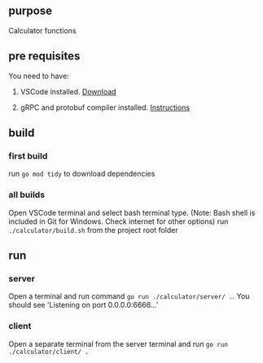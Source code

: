 ## purpose

Calculator functions

## pre requisites
You need to have:

1. VSCode installed. [Download](https://code.visualstudio.com/download)

2. gRPC and protobuf compiler installed. 
[Instructions](https://grpc.io/docs/languages/go/quickstart/)

## build

### first build 
run `go mod tidy` to download dependencies 

### all builds
Open VSCode terminal and select bash terminal type. (Note: Bash shell is included in Git for Windows. Check internet for other options)
run `./calculator/build.sh` from the project root folder

## run

### server 
Open a terminal and run command `go run ./calculator/server/ .`.
You should see 'Listening on port 0.0.0.0:6666...'

### client
Open a separate terminal from the server terminal and run `go run ./calculator/client/ .`
